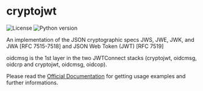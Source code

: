 # cryptojwt

![License](https://img.shields.io/badge/license-Apache%202-blue.svg)
![Python version](https://img.shields.io/badge/python-3.6%20%7C%203.7%7C%203.8%20%7C%203.9-blue.svg)

An implementation of the JSON cryptographic specs JWS, JWE, JWK, and JWA [RFC 7515-7518] and JSON Web Token (JWT) [RFC 7519]

oidcmsg is the 1st layer in the two JWTConnect stacks (cryptojwt, oidcmsg, oidcrp
and cryptojwt, oidcmsg, oidcop).

Please read the [Official Documentation](https://cryptojwt.readthedocs.io/en/latest/) for getting usage examples and further informations.
